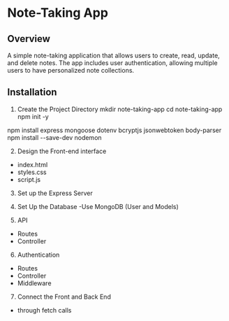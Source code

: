 # Note-Taking App

## Overview
A simple note-taking application that allows users to create, read, update, and delete notes. The app includes user authentication, allowing multiple users to have personalized note collections.

## Installation
1. Create the Project Directory
mkdir note-taking-app
cd note-taking-app
npm init -y

npm install express mongoose dotenv bcryptjs jsonwebtoken body-parser
npm install --save-dev nodemon

2. Design the Front-end interface
- index.html
- styles.css
- script.js

3. Set up the Express Server

4. Set Up the Database
-Use MongoDB (User and Models)

5. API
- Routes
- Controller

6. Authentication
- Routes
- Controller
- Middleware

7. Connect the Front and Back End
- through fetch calls



